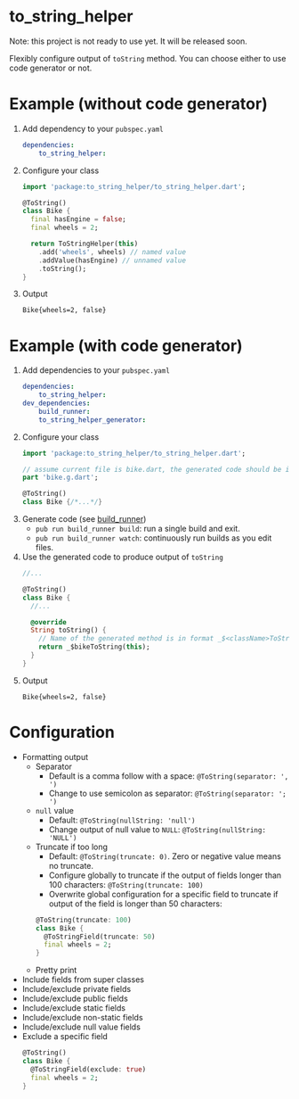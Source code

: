 # to_string_helper
Note: this project is not ready to use yet. It will be released soon.

Flexibly configure output of `toString` method.
You can choose either to use code generator or not.

# Example (without code generator)
1. Add dependency to your `pubspec.yaml`
   ```yaml
   dependencies:
       to_string_helper:
   ```
2. Configure your class
   ```dart
   import 'package:to_string_helper/to_string_helper.dart';

   @ToString()
   class Bike {
     final hasEngine = false;
     final wheels = 2;

     return ToStringHelper(this)
       .add('wheels', wheels) // named value
       .addValue(hasEngine) // unnamed value
       .toString();
   }
   ```
3. Output
   ```
   Bike{wheels=2, false}
   ```

# Example (with code generator)
1. Add dependencies to your `pubspec.yaml`
   ```yaml
   dependencies:
       to_string_helper:
   dev_dependencies:
       build_runner:
       to_string_helper_generator:
   ```
2. Configure your class
   ```dart
   import 'package:to_string_helper/to_string_helper.dart';

   // assume current file is bike.dart, the generated code should be in bike.g.dart
   part 'bike.g.dart';

   @ToString()
   class Bike {/*...*/}
   ```
3. Generate code (see [build_runner](https://pub.dev/packages/build_runner))
    * `pub run build_runner build`: run a single build and exit.
    * `pub run build_runner watch`: continuously run builds as you edit files.
4. Use the generated code to produce output of `toString`
   ```dart
   //...

   @ToString()
   class Bike {
     //...

     @override
     String toString() {
       // Name of the generated method is in format _$<className>ToString()
       return _$bikeToString(this);
     }
   }
   ```
5. Output
   ```
   Bike{wheels=2, false}
   ```

# Configuration
* Formatting output
    * Separator
        * Default is a comma follow with a space: `@ToString(separator: ', ')`
        * Change to use semicolon as separator: `@ToString(separator: '; ')`
    * `null` value
        * Default: `@ToString(nullString: 'null')`
        * Change output of null value to `NULL`: `@ToString(nullString: 'NULL')`
    * Truncate if too long
        * Default: `@ToString(truncate: 0)`. Zero or negative value means no truncate.
        * Configure globally to truncate if the output of fields longer than 100 characters: `@ToString(truncate: 100)`
        * Overwrite global configuration for a specific field to truncate if output of the field is longer than 50 characters:
        ```dart
        @ToString(truncate: 100)
        class Bike {
          @ToStringField(truncate: 50)
          final wheels = 2;
        }
        ```
    * Pretty print
* Include fields from super classes
* Include/exclude private fields
* Include/exclude public fields
* Include/exclude static fields
* Include/exclude non-static fields
* Include/exclude null value fields
* Exclude a specific field
  ```dart
  @ToString()
  class Bike {
    @ToStringField(exclude: true)
    final wheels = 2;
  }
  ```
